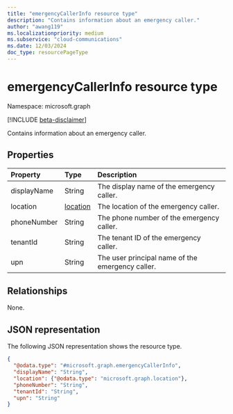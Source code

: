 ```yaml
---
title: "emergencyCallerInfo resource type"
description: "Contains information about an emergency caller."
author: "awang119"
ms.localizationpriority: medium
ms.subservice: "cloud-communications"
ms.date: 12/03/2024
doc_type: resourcePageType
---
```

# emergencyCallerInfo resource type

Namespace: microsoft.graph

[!INCLUDE [beta-disclaimer](../../includes/beta-disclaimer.md)]

Contains information about an emergency caller. 

## Properties
|Property|Type|Description|
|:---|:---|:---|
| displayName | String | The display name of the emergency caller. |
| location | [location](../resources/location.md) | The location of the emergency caller. |
| phoneNumber | String | The phone number of the emergency caller.  |
| tenantId | String | The tenant ID of the emergency caller. |
| upn | String | The user principal name of the emergency caller. |

## Relationships
None.

## JSON representation
The following JSON representation shows the resource type.
<!-- {
  "blockType": "resource",
  "@odata.type": "microsoft.graph.emergencyCallerInfo"
}
-->
``` json
{
  "@odata.type": "#microsoft.graph.emergencyCallerInfo",
  "displayName": "String",
  "location": {"@odata.type": "microsoft.graph.location"},
  "phoneNumber": "String",
  "tenantId": "String",
  "upn": "String"
}
```

